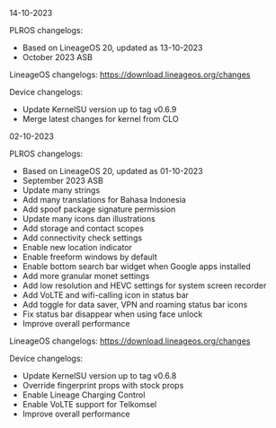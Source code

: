 14-10-2023

PLROS changelogs:
- Based on LineageOS 20, updated as 13-10-2023
- October 2023 ASB

LineageOS changelogs:
https://download.lineageos.org/changes

Device changelogs:
- Update KernelSU version up to tag v0.6.9
- Merge latest changes for kernel from CLO

02-10-2023

PLROS changelogs:
- Based on LineageOS 20, updated as 01-10-2023
- September 2023 ASB
- Update many strings
- Add many translations for Bahasa Indonesia
- Add spoof package signature permission
- Update many icons dan illustrations
- Add storage and contact scopes
- Add connectivity check settings
- Enable new location indicator
- Enable freeform windows by default
- Enable bottom search bar widget when Google apps installed
- Add more granular monet settings
- Add low resolution and HEVC settings for system screen recorder
- Add VoLTE and wifi-calling icon in status bar
- Add toggle for data saver, VPN and roaming status bar icons
- Fix status bar disappear when using face unlock
- Improve overall performance

LineageOS changelogs:
https://download.lineageos.org/changes

Device changelogs:
- Update KernelSU version up to tag v0.6.8
- Override fingerprint props with stock props
- Enable Lineage Charging Control
- Enable VoLTE support for Telkomsel
- Improve overall performance
